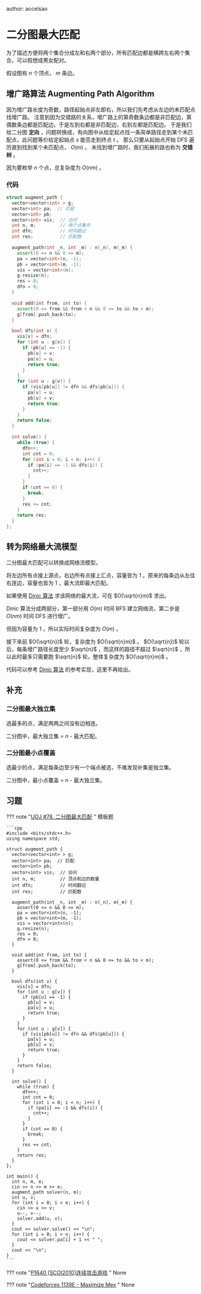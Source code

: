 author: accelsao

# 二分图最大匹配

为了描述方便将两个集合分成左和右两个部分，所有匹配边都是横跨左右两个集合，可以假想成男女配对。

假设图有 $n$ 个顶点， $m$ 条边。

## 增广路算法 Augmenting Path Algorithm

因为增广路长度为奇数，路径起始点非左即右，所以我们先考虑从左边的未匹配点找增广路。
注意到因为交错路的关系，增广路上的第奇数条边都是非匹配边，第偶数条边都是匹配边，于是左到右都是非匹配边，右到左都是匹配边。
于是我们给二分图 **定向** ，问题转换成，有向图中从给定起点找一条简单路径走到某个未匹配点，此问题等价给定起始点 $s$ 能否走到终点 $t$ 。
那么只要从起始点开始 DFS 遍历直到找到某个未匹配点， $O(m)$ 。
未找到增广路时，我们拓展的路也称为 **交错树** 。

因为要枚举 $n$ 个点，总复杂度为 $O(nm)$ 。

### 代码

```cpp
struct augment_path {
  vector<vector<int> > g;
  vector<int> pa;  // 匹配
  vector<int> pb;
  vector<int> vis;  // 访问
  int n, m;         // 两个点集中
  int dfn;          // 时间戳记
  int res;          // 匹配数

  augment_path(int _n, int _m) : n(_n), m(_m) {
    assert(0 <= n && 0 <= m);
    pa = vector<int>(n, -1);
    pb = vector<int>(m, -1);
    vis = vector<int>(n);
    g.resize(n);
    res = 0;
    dfn = 0;
  }

  void add(int from, int to) {
    assert(0 <= from && from < n && 0 <= to && to < m);
    g[from].push_back(to);
  }

  bool dfs(int v) {
    vis[v] = dfn;
    for (int u : g[v]) {
      if (pb[u] == -1) {
        pb[u] = v;
        pa[v] = u;
        return true;
      }
    }
    for (int u : g[v]) {
      if (vis[pb[u]] != dfn && dfs(pb[u])) {
        pa[v] = u;
        pb[u] = v;
        return true;
      }
    }
    return false;
  }

  int solve() {
    while (true) {
      dfn++;
      int cnt = 0;
      for (int i = 0; i < n; i++) {
        if (pa[i] == -1 && dfs(i)) {
          cnt++;
        }
      }
      if (cnt == 0) {
        break;
      }
      res += cnt;
    }
    return res;
  }
};
```

## 转为网络最大流模型

二分图最大匹配可以转换成网络流模型。

将左边所有点接上源点，右边所有点接上汇点，容量皆为 $1$ 。原来的每条边从左往右连边，容量也皆为 $1$ ，最大流即最大匹配。

如果使用 [Dinic 算法](../../graph/flow/max-flow.md#dinic) 求该网络的最大流，可在 $O(\sqrt{n}m)$ 求出。

Dinic 算法分成两部分，第一部分用 $O(m)$ 时间 BFS 建立网络流，第二步是 $O(nm)$ 时间 DFS 进行增广。

但因为容量为 $1$ ，所以实际时间复杂度为 $O(m)$ 。

接下来前 $O(\sqrt{n})$ 轮，复杂度为 $O(\sqrt{n}m)$ 。 $O(\sqrt{n})$ 轮以后，每条增广路径长度至少 $\sqrt{n}$ ，而这样的路径不超过 $\sqrt{n}$ ，所以此时最多只需要跑 $\sqrt{n}$ 轮，整体复杂度为 $O(\sqrt{n}m)$ 。

代码可以参考 [Dinic 算法](../../graph/flow/max-flow.md#dinic) 的参考实现，这里不再给出。

## 补充

### 二分图最大独立集

选最多的点，满足两两之间没有边相连。

二分图中，最大独立集 = $n$ - 最大匹配。

### 二分图最小点覆盖

选最少的点，满足每条边至少有一个端点被选，不难发现补集是独立集。

二分图中，最小点覆盖 = $n$ - 最大独立集。

## 习题

??? note "[UOJ #78. 二分图最大匹配](https://uoj.ac/problem/78) "
    模板题
    
    ```cpp
    #include <bits/stdc++.h>
    using namespace std;
    
    struct augment_path {
      vector<vector<int> > g;
      vector<int> pa;  // 匹配
      vector<int> pb;
      vector<int> vis;  // 访问
      int n, m;         // 顶点和边的数量
      int dfn;          // 时间戳记
      int res;          // 匹配数
    
      augment_path(int _n, int _m) : n(_n), m(_m) {
        assert(0 <= n && 0 <= m);
        pa = vector<int>(n, -1);
        pb = vector<int>(m, -1);
        vis = vector<int>(n);
        g.resize(n);
        res = 0;
        dfn = 0;
      }
    
      void add(int from, int to) {
        assert(0 <= from && from < n && 0 <= to && to < m);
        g[from].push_back(to);
      }
    
      bool dfs(int v) {
        vis[v] = dfn;
        for (int u : g[v]) {
          if (pb[u] == -1) {
            pb[u] = v;
            pa[v] = u;
            return true;
          }
        }
        for (int u : g[v]) {
          if (vis[pb[u]] != dfn && dfs(pb[u])) {
            pa[v] = u;
            pb[u] = v;
            return true;
          }
        }
        return false;
      }
    
      int solve() {
        while (true) {
          dfn++;
          int cnt = 0;
          for (int i = 0; i < n; i++) {
            if (pa[i] == -1 && dfs(i)) {
              cnt++;
            }
          }
          if (cnt == 0) {
            break;
          }
          res += cnt;
        }
        return res;
      }
    };
    
    int main() {
      int n, m, e;
      cin >> n >> m >> e;
      augment_path solver(n, m);
      int u, v;
      for (int i = 0; i < e; i++) {
        cin >> u >> v;
        u--, v--;
        solver.add(u, v);
      }
      cout << solver.solve() << "\n";
      for (int i = 0; i < n; i++) {
        cout << solver.pa[i] + 1 << " ";
      }
      cout << "\n";
    }
    ```

??? note "[P1640 [SCOI2010]连续攻击游戏](https://www.luogu.com.cn/problem/P1640) "
    None

??? note "[Codeforces 1139E - Maximize Mex](https://codeforces.com/problemset/problem/1139/E) "
    None
